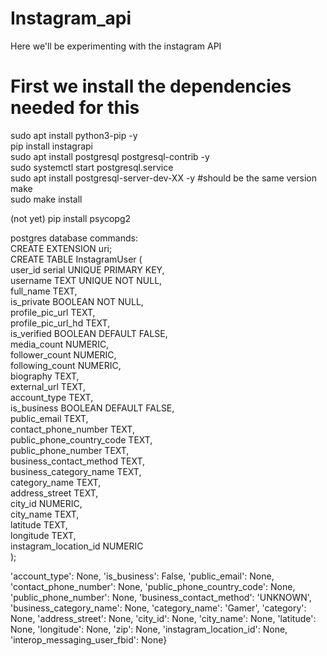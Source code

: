 # Instagram_api
Here we'll be experimenting with the instagram API

# First we install the dependencies needed for this
sudo apt install python3-pip -y <br>
pip install instagrapi<br> 
sudo apt install postgresql postgresql-contrib -y<br>
sudo systemctl start postgresql.service<br>
sudo apt install postgresql-server-dev-XX -y #should be the same version<br>
make<br>
sudo make install<br>


(not yet) pip install psycopg2<br>



postgres database commands:<br>
CREATE EXTENSION uri;<br>
CREATE TABLE InstagramUser (<br>
	user_id serial UNIQUE PRIMARY KEY,<br>
	username TEXT  UNIQUE NOT NULL,<br>
	full_name TEXT,<br>
	is_private BOOLEAN NOT NULL,<br>
	profile_pic_url TEXT,<br>
	profile_pic_url_hd TEXT,<br>
	is_verified BOOLEAN DEFAULT FALSE,<br>
	media_count NUMERIC,<br>
	follower_count NUMERIC,<br>
	following_count NUMERIC,<br>
	biography TEXT,<br>
	external_url TEXT,<br>
	account_type TEXT,<br>
	is_business BOOLEAN DEFAULT FALSE,<br>
	public_email TEXT,<br>
	contact_phone_number TEXT,<br>
	public_phone_country_code TEXT,<br>
	public_phone_number TEXT,<br>
	business_contact_method TEXT,<br>
	business_category_name TEXT,<br>
	category_name TEXT,<br>
	address_street TEXT,<br>
	city_id NUMERIC,<br>
	city_name TEXT,<br>
	latitude TEXT,<br>
	longitude TEXT,<br>
	instagram_location_id NUMERIC<br>
);<br>

'account_type': None, 'is_business': False, 'public_email': None, 'contact_phone_number': None, 'public_phone_country_code': None, 'public_phone_number': None, 'business_contact_method': 'UNKNOWN', 'business_category_name': None, 'category_name': 'Gamer', 'category': None, 'address_street': None, 'city_id': None, 'city_name': None, 'latitude': None, 'longitude': None, 'zip': None, 'instagram_location_id': None, 'interop_messaging_user_fbid': None}<br>





